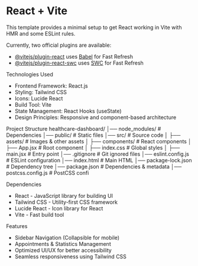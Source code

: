 # React + Vite

This template provides a minimal setup to get React working in Vite with HMR and some ESLint rules.

Currently, two official plugins are available:

- [@vitejs/plugin-react](https://github.com/vitejs/vite-plugin-react/blob/main/packages/plugin-react) uses [Babel](https://babeljs.io/) for Fast Refresh
- [@vitejs/plugin-react-swc](https://github.com/vitejs/vite-plugin-react/blob/main/packages/plugin-react-swc) uses [SWC](https://swc.rs/) for Fast Refresh



Technologies Used
- Frontend Framework: React.js
- Styling: Tailwind CSS
- Icons: Lucide React
- Build Tool: Vite
- State Management: React Hooks (useState)
- Design Principles: Responsive and component-based architecture

Project Structure
healthcare-dashboard/
│── node_modules/        # Dependencies
│── public/              # Static files
│── src/                 # Source code
│   ├── assets/          # Images & other assets
│   ├── components/      # React components
│   ├── App.jsx          # Root component
│   ├── index.css        # Global styles
│   ├── main.jsx         # Entry point
│── .gitignore           # Git ignored files
│── eslint.config.js     # ESLint configuration
│── index.html           # Main HTML
│── package-lock.json    # Dependency tree
│── package.json         # Dependencies & metadata
│── postcss.config.js    # PostCSS confi

Dependencies
- React - JavaScript library for building UI
- Tailwind CSS - Utility-first CSS framework
- Lucide React - Icon library for React
- Vite - Fast build tool

Features
- Sidebar Navigation (Collapsible for mobile)
- Appointments & Statistics Management
- Optimized UI/UX for better accessibility
- Seamless responsiveness using Tailwind CSS

